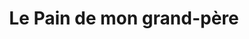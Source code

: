 ---
title: "Le Pain de mon grand-père"
url: /quibou/le-pain-de-mon-grand-pere/
shop: boulangerie
---